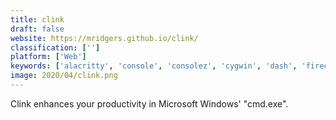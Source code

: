 ```yaml
---
title: clink
draft: false 
website: https://mridgers.github.io/clink/
classification: ['']
platform: ['Web']
keywords: ['alacritty', 'console', 'consolez', 'cygwin', 'dash', 'firecmd', 'fox_term', 'gnu_bourne_again_shell', 'kitty', 'powercmd', 'promptpal', 'pycmd', 'take_command', 'termux', 'windows_command_prompt', 'windows_terminal', 'cmder', 'fish', 'mintty', 'win-bash', 'z/scope_terminal_emulator']
image: 2020/04/clink.png
---
```

Clink enhances your productivity in Microsoft Windows' "cmd.exe".
